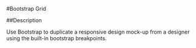 #Bootstrap Grid

##Description

Use Bootstrap to duplicate a responsive design mock-up from a designer using the built-in bootstrap breakpoints.
